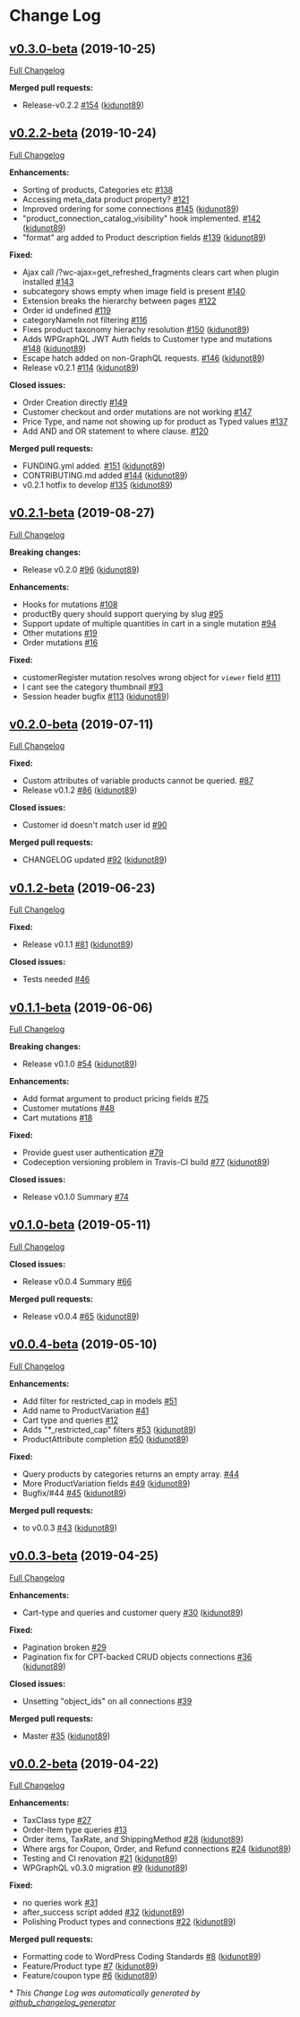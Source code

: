 # Change Log

## [v0.3.0-beta](https://github.com/wp-graphql/wp-graphql-woocommerce/tree/v0.3.0-beta) (2019-10-25)

[Full Changelog](https://github.com/wp-graphql/wp-graphql-woocommerce/compare/v0.2.2-beta...v0.3.0-beta)

**Merged pull requests:**

- Release-v0.2.2 [\#154](https://github.com/wp-graphql/wp-graphql-woocommerce/pull/154) ([kidunot89](https://github.com/kidunot89))

## [v0.2.2-beta](https://github.com/wp-graphql/wp-graphql-woocommerce/tree/v0.2.2-beta) (2019-10-24)

[Full Changelog](https://github.com/wp-graphql/wp-graphql-woocommerce/compare/v0.2.1-beta...v0.2.2-beta)

**Enhancements:**

- Sorting of products, Categories etc [\#138](https://github.com/wp-graphql/wp-graphql-woocommerce/issues/138)
- Accessing meta\_data product property? [\#121](https://github.com/wp-graphql/wp-graphql-woocommerce/issues/121)
- Improved ordering for some connections [\#145](https://github.com/wp-graphql/wp-graphql-woocommerce/pull/145) ([kidunot89](https://github.com/kidunot89))
- "product\_connection\_catalog\_visibility" hook implemented. [\#142](https://github.com/wp-graphql/wp-graphql-woocommerce/pull/142) ([kidunot89](https://github.com/kidunot89))
- "format" arg added to Product description fields [\#139](https://github.com/wp-graphql/wp-graphql-woocommerce/pull/139) ([kidunot89](https://github.com/kidunot89))

**Fixed:**

- Ajax call /?wc-ajax=get\_refreshed\_fragments clears cart when plugin installed [\#143](https://github.com/wp-graphql/wp-graphql-woocommerce/issues/143)
- subcategory shows empty when image field is present [\#140](https://github.com/wp-graphql/wp-graphql-woocommerce/issues/140)
- Extension breaks the hierarchy between pages [\#122](https://github.com/wp-graphql/wp-graphql-woocommerce/issues/122)
- Order id undefined [\#119](https://github.com/wp-graphql/wp-graphql-woocommerce/issues/119)
- categoryNameIn not filtering [\#116](https://github.com/wp-graphql/wp-graphql-woocommerce/issues/116)
- Fixes product taxonomy hierachy resolution [\#150](https://github.com/wp-graphql/wp-graphql-woocommerce/pull/150) ([kidunot89](https://github.com/kidunot89))
- Adds WPGraphQL JWT Auth fields to Customer type and mutations [\#148](https://github.com/wp-graphql/wp-graphql-woocommerce/pull/148) ([kidunot89](https://github.com/kidunot89))
- Escape hatch added on non-GraphQL requests. [\#146](https://github.com/wp-graphql/wp-graphql-woocommerce/pull/146) ([kidunot89](https://github.com/kidunot89))
- Release v0.2.1 [\#114](https://github.com/wp-graphql/wp-graphql-woocommerce/pull/114) ([kidunot89](https://github.com/kidunot89))

**Closed issues:**

- Order Creation directly  [\#149](https://github.com/wp-graphql/wp-graphql-woocommerce/issues/149)
- Customer checkout and order mutations are not working [\#147](https://github.com/wp-graphql/wp-graphql-woocommerce/issues/147)
- Price Type, and name not showing up for product as Typed values [\#137](https://github.com/wp-graphql/wp-graphql-woocommerce/issues/137)
- Add AND and OR statement to where clause.  [\#120](https://github.com/wp-graphql/wp-graphql-woocommerce/issues/120)

**Merged pull requests:**

- FUNDING.yml added. [\#151](https://github.com/wp-graphql/wp-graphql-woocommerce/pull/151) ([kidunot89](https://github.com/kidunot89))
- CONTRIBUTING.md added [\#144](https://github.com/wp-graphql/wp-graphql-woocommerce/pull/144) ([kidunot89](https://github.com/kidunot89))
- v0.2.1 hotfix to develop [\#135](https://github.com/wp-graphql/wp-graphql-woocommerce/pull/135) ([kidunot89](https://github.com/kidunot89))

## [v0.2.1-beta](https://github.com/wp-graphql/wp-graphql-woocommerce/tree/v0.2.1-beta) (2019-08-27)

[Full Changelog](https://github.com/wp-graphql/wp-graphql-woocommerce/compare/v0.2.0-beta...v0.2.1-beta)

**Breaking changes:**

- Release v0.2.0 [\#96](https://github.com/wp-graphql/wp-graphql-woocommerce/pull/96) ([kidunot89](https://github.com/kidunot89))

**Enhancements:**

- Hooks for mutations [\#108](https://github.com/wp-graphql/wp-graphql-woocommerce/issues/108)
- productBy query should support querying by slug [\#95](https://github.com/wp-graphql/wp-graphql-woocommerce/issues/95)
- Support update of multiple quantities in cart in a single mutation [\#94](https://github.com/wp-graphql/wp-graphql-woocommerce/issues/94)
- Other mutations [\#19](https://github.com/wp-graphql/wp-graphql-woocommerce/issues/19)
- Order mutations [\#16](https://github.com/wp-graphql/wp-graphql-woocommerce/issues/16)

**Fixed:**

- customerRegister mutation resolves wrong object for `viewer` field [\#111](https://github.com/wp-graphql/wp-graphql-woocommerce/issues/111)
- I cant see the category thumbnail  [\#93](https://github.com/wp-graphql/wp-graphql-woocommerce/issues/93)
- Session header bugfix [\#113](https://github.com/wp-graphql/wp-graphql-woocommerce/pull/113) ([kidunot89](https://github.com/kidunot89))

## [v0.2.0-beta](https://github.com/wp-graphql/wp-graphql-woocommerce/tree/v0.2.0-beta) (2019-07-11)

[Full Changelog](https://github.com/wp-graphql/wp-graphql-woocommerce/compare/v0.1.2-beta...v0.2.0-beta)

**Fixed:**

- Custom attributes of variable products cannot be queried. [\#87](https://github.com/wp-graphql/wp-graphql-woocommerce/issues/87)
- Release v0.1.2 [\#86](https://github.com/wp-graphql/wp-graphql-woocommerce/pull/86) ([kidunot89](https://github.com/kidunot89))

**Closed issues:**

- Customer id doesn't match user id [\#90](https://github.com/wp-graphql/wp-graphql-woocommerce/issues/90)

**Merged pull requests:**

- CHANGELOG updated [\#92](https://github.com/wp-graphql/wp-graphql-woocommerce/pull/92) ([kidunot89](https://github.com/kidunot89))

## [v0.1.2-beta](https://github.com/wp-graphql/wp-graphql-woocommerce/tree/v0.1.2-beta) (2019-06-23)

[Full Changelog](https://github.com/wp-graphql/wp-graphql-woocommerce/compare/v0.1.1-beta...v0.1.2-beta)

**Fixed:**

- Release v0.1.1 [\#81](https://github.com/wp-graphql/wp-graphql-woocommerce/pull/81) ([kidunot89](https://github.com/kidunot89))

**Closed issues:**

- Tests needed [\#46](https://github.com/wp-graphql/wp-graphql-woocommerce/issues/46)

## [v0.1.1-beta](https://github.com/wp-graphql/wp-graphql-woocommerce/tree/v0.1.1-beta) (2019-06-06)

[Full Changelog](https://github.com/wp-graphql/wp-graphql-woocommerce/compare/v0.1.0-beta...v0.1.1-beta)

**Breaking changes:**

- Release v0.1.0 [\#54](https://github.com/wp-graphql/wp-graphql-woocommerce/pull/54) ([kidunot89](https://github.com/kidunot89))

**Enhancements:**

- Add format argument to product pricing fields [\#75](https://github.com/wp-graphql/wp-graphql-woocommerce/issues/75)
- Customer mutations [\#48](https://github.com/wp-graphql/wp-graphql-woocommerce/issues/48)
- Cart mutations [\#18](https://github.com/wp-graphql/wp-graphql-woocommerce/issues/18)

**Fixed:**

- Provide guest user authentication [\#79](https://github.com/wp-graphql/wp-graphql-woocommerce/issues/79)
- Codeception versioning problem in Travis-CI build [\#77](https://github.com/wp-graphql/wp-graphql-woocommerce/pull/77) ([kidunot89](https://github.com/kidunot89))

**Closed issues:**

- Release v0.1.0 Summary [\#74](https://github.com/wp-graphql/wp-graphql-woocommerce/issues/74)

## [v0.1.0-beta](https://github.com/wp-graphql/wp-graphql-woocommerce/tree/v0.1.0-beta) (2019-05-11)

[Full Changelog](https://github.com/wp-graphql/wp-graphql-woocommerce/compare/v0.0.4-beta...v0.1.0-beta)

**Closed issues:**

- Release v0.0.4 Summary [\#66](https://github.com/wp-graphql/wp-graphql-woocommerce/issues/66)

**Merged pull requests:**

- Release v0.0.4 [\#65](https://github.com/wp-graphql/wp-graphql-woocommerce/pull/65) ([kidunot89](https://github.com/kidunot89))

## [v0.0.4-beta](https://github.com/wp-graphql/wp-graphql-woocommerce/tree/v0.0.4-beta) (2019-05-10)

[Full Changelog](https://github.com/wp-graphql/wp-graphql-woocommerce/compare/v0.0.3-beta...v0.0.4-beta)

**Enhancements:**

- Add filter for restricted\_cap in models [\#51](https://github.com/wp-graphql/wp-graphql-woocommerce/issues/51)
- Add name to ProductVariation [\#41](https://github.com/wp-graphql/wp-graphql-woocommerce/issues/41)
- Cart type and queries [\#12](https://github.com/wp-graphql/wp-graphql-woocommerce/issues/12)
- Adds "\*\_restricted\_cap" filters [\#53](https://github.com/wp-graphql/wp-graphql-woocommerce/pull/53) ([kidunot89](https://github.com/kidunot89))
- ProductAttribute completion [\#50](https://github.com/wp-graphql/wp-graphql-woocommerce/pull/50) ([kidunot89](https://github.com/kidunot89))

**Fixed:**

- Query products by categories returns an empty array. [\#44](https://github.com/wp-graphql/wp-graphql-woocommerce/issues/44)
- More ProductVariation fields [\#49](https://github.com/wp-graphql/wp-graphql-woocommerce/pull/49) ([kidunot89](https://github.com/kidunot89))
- Bugfix/\#44 [\#45](https://github.com/wp-graphql/wp-graphql-woocommerce/pull/45) ([kidunot89](https://github.com/kidunot89))

**Merged pull requests:**

- to v0.0.3 [\#43](https://github.com/wp-graphql/wp-graphql-woocommerce/pull/43) ([kidunot89](https://github.com/kidunot89))

## [v0.0.3-beta](https://github.com/wp-graphql/wp-graphql-woocommerce/tree/v0.0.3-beta) (2019-04-25)

[Full Changelog](https://github.com/wp-graphql/wp-graphql-woocommerce/compare/v0.0.2-beta...v0.0.3-beta)

**Enhancements:**

- Cart-type and queries and customer query [\#30](https://github.com/wp-graphql/wp-graphql-woocommerce/pull/30) ([kidunot89](https://github.com/kidunot89))

**Fixed:**

- Pagination broken [\#29](https://github.com/wp-graphql/wp-graphql-woocommerce/issues/29)
- Pagination fix for CPT-backed CRUD objects connections [\#36](https://github.com/wp-graphql/wp-graphql-woocommerce/pull/36) ([kidunot89](https://github.com/kidunot89))

**Closed issues:**

- Unsetting "object\_ids" on all connections [\#39](https://github.com/wp-graphql/wp-graphql-woocommerce/issues/39)

**Merged pull requests:**

- Master [\#35](https://github.com/wp-graphql/wp-graphql-woocommerce/pull/35) ([kidunot89](https://github.com/kidunot89))

## [v0.0.2-beta](https://github.com/wp-graphql/wp-graphql-woocommerce/tree/v0.0.2-beta) (2019-04-22)

[Full Changelog](https://github.com/wp-graphql/wp-graphql-woocommerce/compare/0db77c26ab463e6203df99eed2679f79ce3e4d60...v0.0.2-beta)

**Enhancements:**

- TaxClass type  [\#27](https://github.com/wp-graphql/wp-graphql-woocommerce/issues/27)
- Order-Item type queries [\#13](https://github.com/wp-graphql/wp-graphql-woocommerce/issues/13)
- Order items, TaxRate, and ShippingMethod [\#28](https://github.com/wp-graphql/wp-graphql-woocommerce/pull/28) ([kidunot89](https://github.com/kidunot89))
- Where args for Coupon, Order, and Refund connections [\#24](https://github.com/wp-graphql/wp-graphql-woocommerce/pull/24) ([kidunot89](https://github.com/kidunot89))
- Testing and CI renovation [\#21](https://github.com/wp-graphql/wp-graphql-woocommerce/pull/21) ([kidunot89](https://github.com/kidunot89))
- WPGraphQL v0.3.0 migration [\#9](https://github.com/wp-graphql/wp-graphql-woocommerce/pull/9) ([kidunot89](https://github.com/kidunot89))

**Fixed:**

- no queries work [\#31](https://github.com/wp-graphql/wp-graphql-woocommerce/issues/31)
- after\_success script added [\#32](https://github.com/wp-graphql/wp-graphql-woocommerce/pull/32) ([kidunot89](https://github.com/kidunot89))
- Polishing Product types and connections [\#22](https://github.com/wp-graphql/wp-graphql-woocommerce/pull/22) ([kidunot89](https://github.com/kidunot89))

**Merged pull requests:**

- Formatting code to WordPress Coding Standards [\#8](https://github.com/wp-graphql/wp-graphql-woocommerce/pull/8) ([kidunot89](https://github.com/kidunot89))
- Feature/Product type [\#7](https://github.com/wp-graphql/wp-graphql-woocommerce/pull/7) ([kidunot89](https://github.com/kidunot89))
- Feature/coupon type [\#6](https://github.com/wp-graphql/wp-graphql-woocommerce/pull/6) ([kidunot89](https://github.com/kidunot89))



\* *This Change Log was automatically generated by [github_changelog_generator](https://github.com/skywinder/Github-Changelog-Generator)*